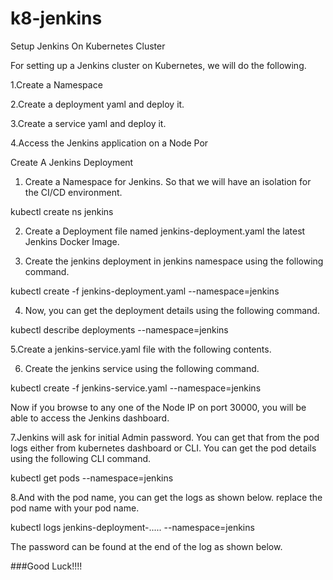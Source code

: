 # k8-jenkins

Setup Jenkins On Kubernetes Cluster

For setting up a Jenkins cluster on Kubernetes, we will do the following.


1.Create a Namespace

2.Create a deployment yaml and deploy it.

3.Create a service yaml and deploy it.

4.Access the Jenkins application on a Node Por


Create A Jenkins Deployment

1. Create a Namespace for Jenkins. So that we will have an isolation for the CI/CD environment.


kubectl create ns jenkins


2. Create a Deployment file named jenkins-deployment.yaml the latest Jenkins Docker Image.


3. Create the jenkins deployment in jenkins namespace using the following command.


kubectl create -f jenkins-deployment.yaml --namespace=jenkins


4. Now, you can get the deployment details using the following command.


kubectl  describe deployments --namespace=jenkins


 5.Create a jenkins-service.yaml file with the following contents.
 
 
 6. Create the jenkins service using the following command.
 

kubectl create -f jenkins-service.yaml --namespace=jenkins


Now if you browse to any one of the Node IP on port 30000, you will be able to access the Jenkins dashboard.


 7.Jenkins will ask for initial Admin password. You can get that from the pod logs either from kubernetes dashboard or  CLI. You can get the pod details using the following CLI command.


kubectl get pods --namespace=jenkins


8.And with the pod name, you can get the logs as shown below. replace the pod name with your pod name.



kubectl logs jenkins-deployment-..... --namespace=jenkins


The password can be found at the end of the log as shown below.

###Good Luck!!!!



